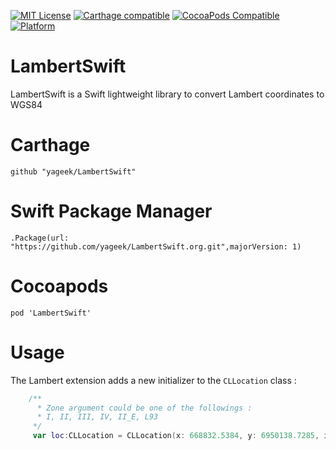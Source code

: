 [![MIT License](http://img.shields.io/badge/license-MIT-blue.svg?style=flat)](LICENSE.md)
[![Carthage compatible](https://img.shields.io/badge/Carthage-compatible-4BC51D.svg?style=flat)](https://github.com/Carthage/Carthage)
[![CocoaPods Compatible](https://img.shields.io/cocoapods/v/LambertSwift.svg)](https://img.shields.io/cocoapods/v/LambertSwift.svg)
[![Platform](https://img.shields.io/cocoapods/p/LambertSwift.svg?style=flat)](http://cocoadocs.org/docsets/LambertSwift)

# LambertSwift

LambertSwift is a Swift lightweight library to convert Lambert coordinates to WGS84
 
# Carthage
```
github "yageek/LambertSwift"
```

# Swift Package Manager
```
.Package(url: "https://github.com/yageek/LambertSwift.org.git",majorVersion: 1)
```

# Cocoapods
```
pod 'LambertSwift'
```

# Usage

The Lambert extension adds a new initializer to the `CLLocation` class :

```swift
	/**
	  * Zone argument could be one of the followings : 
	  * I, II, III, IV, II_E, L93
	 */
	 var loc:CLLocation = CLLocation(x: 668832.5384, y: 6950138.7285, inZone: .L93)
```



